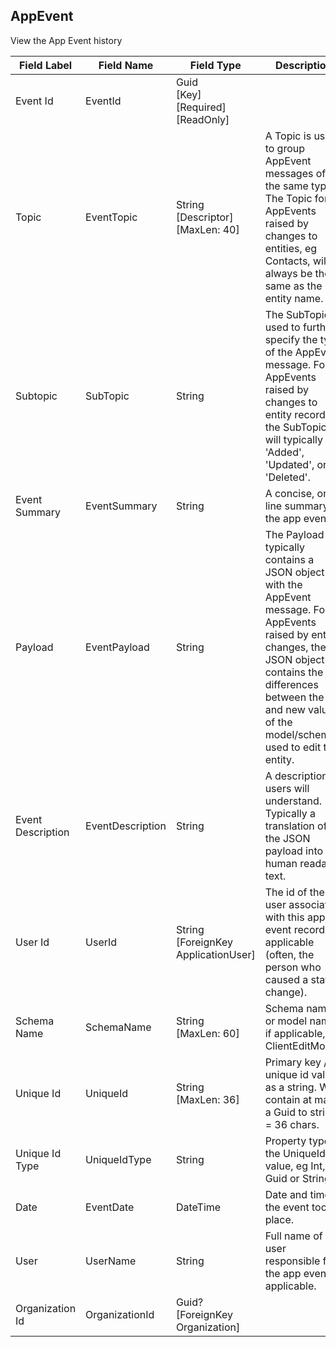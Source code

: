 ﻿## AppEvent
View the App Event history  
  
| Field Label | Field Name | Field Type | Description |  
| ---- | ---- | ---- | ---- |  
| Event Id | EventId | Guid<br/>  [Key]<br/>  [Required]<br/>  [ReadOnly] |  |  
| Topic | EventTopic | String<br/>  [Descriptor]<br/>  [MaxLen: 40] | A Topic is used to group AppEvent messages of the same type. The Topic for AppEvents raised by changes to entities, eg Contacts, will always be the same as the entity name. |  
| Subtopic | SubTopic | String | The SubTopic is used to further specify the type of the AppEvent message. For AppEvents raised by changes to entity records, the SubTopic will typically be 'Added', 'Updated', or 'Deleted'. |  
| Event Summary | EventSummary | String | A concise, one line summary of the app event. |  
| Payload | EventPayload | String | The Payload typically contains a JSON object with the AppEvent message. For AppEvents raised by entity changes, the JSON object contains the differences between the old and new values of the model/schema used to edit the entity. |  
| Event Description | EventDescription | String | A description users will understand. Typically a translation of the JSON payload into human readable text. |  
| User Id | UserId | String<br/>  [ForeignKey ApplicationUser] | The id of the user associated with this app event record if applicable (often, the person who caused a state change). |  
| Schema Name | SchemaName | String<br/>  [MaxLen: 60] | Schema name or model name if applicable, eg ClientEditModel. |  
| Unique Id | UniqueId | String<br/>  [MaxLen: 36] | Primary key / unique id value as a string. Will contain at max a Guid to string = 36 chars. |  
| Unique Id Type | UniqueIdType | String | Property type of the UniqueId value, eg Int, Guid or String. |  
| Date | EventDate | DateTime | Date and time the event took place. |  
| User | UserName | String | Full name of the user responsible for the app event if applicable. |  
| Organization Id | OrganizationId | Guid?<br/>  [ForeignKey Organization] |  |  
